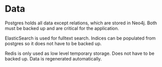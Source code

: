 Data
====

Postgres holds all data except relations, which are stored in Neo4j. Both must be backed up and are critical for the application.

ElasticSearch is used for fulltext search. Indices can be populated from postgres so it does not have to be backed up.

Redis is only used as low level temporary storage. Does not have to be backed up. Data is regenerated automatically.
